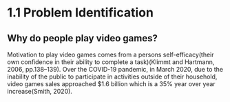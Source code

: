 # 1.1 Problem Identification

## Why do people play video games?

Motivation to play video games comes from a persons self-efficacy(their own confidence in their ability to complete a task)(Klimmt and Hartmann, 2006, pp.138–139).  Over the COVID-19 pandemic, in March 2020, due to the inability of the public to participate in activities outside of their household, video games sales approached $1.6 billion which is a 35% year over year increase(Smith, 2020).
